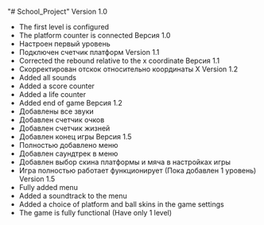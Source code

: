 "# School_Project" 
Version 1.0
+ The first level is configured
+ The platform counter is connected
Версия 1.0
+ Настроен первый уровень
+ Подключен счетчик платформ
Version 1.1
+ Corrected the rebound relative to the x coordinate
Версия 1.1
+ Скорректирован отскок относительно координаты X
Version 1.2
+ Added all sounds
+ Added a score counter
+ Added a life counter
+ Added end of game
Версия 1.2
+ Добавлены все звуки
+ Добавлен счетчик очков
+ Добавлен счетчик жизней
+ Добавлен конец игры 
Версия 1.5
+ Полностью добавлено меню
+ Добавлен саундтрек в меню
+ Добавлен выбор скина платформы и мяча в настройках игры
+ Игра полностью работает функционирует (Пока добавлен 1 уровень)
Version 1.5
+ Fully added menu
+ Added a soundtrack to the menu
+ Added a choice of platform and ball skins in the game settings
+ The game is fully functional (Have only 1 level)
